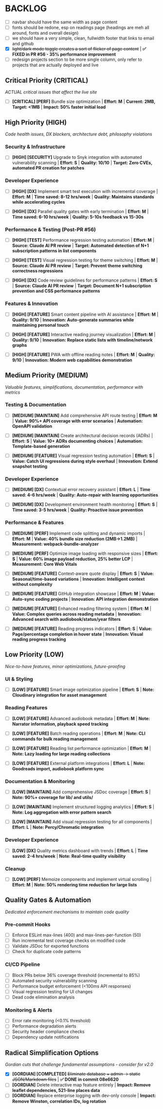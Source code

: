 # BACKLOG

- [ ] navbar should have the same width as page content
- [ ] fonts should be redone, esp on readings page (headings are meh all around, fonts and overall design)
- [ ] we should have a very simple, clean, fullwidth footer that links to email and github
- [x] ~~light/dark mode toggle creates a sort of flicker of page content~~ | **✅ FIXED in PR #56 - 35% performance improvement**
- [ ] redesign projects section to be more single column, only refer to projects that are actually deployed and live

## Critical Priority (CRITICAL)

_ACTUAL critical issues that affect the live site_

- [ ] **[CRITICAL] [PERF]** Bundle size optimization | **Effort: M** | **Current: 2MB, Target: <1MB** | **Impact: 50% faster initial load**

## High Priority (HIGH)

_Code health issues, DX blockers, architecture debt, philosophy violations_

### Security & Infrastructure

- [ ] **[HIGH] [SECURITY]** Upgrade to Snyk integration with automated vulnerability scanning | **Effort: S** | **Quality: 10/10** | **Target: Zero CVEs, automated PR creation for patches**

### Developer Experience

- [ ] **[HIGH] [DX]** Implement smart test execution with incremental coverage | **Effort: M** | **Time saved: 8-12 hrs/week** | **Quality: Maintains standards while accelerating cycles**

- [ ] **[HIGH] [DX]** Parallel quality gates with early termination | **Effort: M** | **Time saved: 6-10 hrs/week** | **Quality: 5-10s feedback vs 15-30s**

### Performance & Testing (Post-PR #56)

- [ ] **[HIGH] [TEST]** Performance regression testing automation | **Effort: M** | **Source: Claude AI PR review** | **Target: Automated detection of N+1 subscription patterns in list components**

- [ ] **[HIGH] [TEST]** Visual regression testing for theme switching | **Effort: M** | **Source: Claude AI PR review** | **Target: Prevent theme switching correctness regressions**

- [ ] **[HIGH] [DX]** Code review guidelines for performance patterns | **Effort: S** | **Source: Claude AI PR review** | **Target: Document N+1 subscription prevention and CSS performance patterns**

### Features & Innovation

- [ ] **[HIGH] [FEATURE]** Smart content pipeline with AI assistance | **Effort: M** | **Quality: 9/10** | **Innovation: Auto-generate summaries while maintaining personal touch**

- [ ] **[HIGH] [FEATURE]** Interactive reading journey visualization | **Effort: M** | **Quality: 9/10** | **Innovation: Replace static lists with timeline/network graphs**

- [ ] **[HIGH] [FEATURE]** PWA with offline reading notes | **Effort: M** | **Quality: 9/10** | **Innovation: Modern web capabilities demonstration**

## Medium Priority (MEDIUM)

_Valuable features, simplifications, documentation, performance with metrics_

### Testing & Documentation

- [ ] **[MEDIUM] [MAINTAIN]** Add comprehensive API route testing | **Effort: M** | **Value: 90%+ API coverage with error scenarios** | **Automation: OpenAPI validation**

- [ ] **[MEDIUM] [MAINTAIN]** Create architectural decision records (ADRs) | **Effort: S** | **Value: 10+ ADRs documenting choices** | **Automation: Template-based generation**

- [ ] **[MEDIUM] [FEATURE]** Visual regression testing automation | **Effort: S** | **Value: Catch UI regressions during style overhaul** | **Innovation: Extend snapshot testing**

### Developer Experience

- [ ] **[MEDIUM] [DX]** Contextual error recovery assistant | **Effort: L** | **Time saved: 4-6 hrs/week** | **Quality: Auto-repair with learning opportunities**

- [ ] **[MEDIUM] [DX]** Development environment health monitoring | **Effort: S** | **Time saved: 3-5 hrs/week** | **Quality: Proactive issue prevention**

### Performance & Features

- [ ] **[MEDIUM] [PERF]** Implement code splitting and dynamic imports | **Effort: M** | **Value: 40% bundle size reduction (2MB→1.2MB)** | **Measurement: webpack-bundle-analyzer**

- [ ] **[MEDIUM] [PERF]** Optimize image loading with responsive sizes | **Effort: S** | **Value: 60% image payload reduction, 25% better LCP** | **Measurement: Core Web Vitals**

- [ ] **[MEDIUM] [FEATURE]** Context-aware quote display | **Effort: S** | **Value: Seasonal/time-based variations** | **Innovation: Intelligent context without complexity**

- [ ] **[MEDIUM] [FEATURE]** GitHub integration showcase | **Effort: M** | **Value: Auto-sync coding projects** | **Innovation: API integration demonstration**

- [ ] **[MEDIUM] [FEATURE]** Enhanced reading filtering system | **Effort: M** | **Value: Complex queries across reading metadata** | **Innovation: Advanced search with audiobook/status/year filters**

- [ ] **[MEDIUM] [FEATURE]** Reading progress indicators | **Effort: S** | **Value: Page/percentage completion in hover state** | **Innovation: Visual reading progress tracking**

## Low Priority (LOW)

_Nice-to-have features, minor optimizations, future-proofing_

### UI & Styling

- [ ] **[LOW] [FEATURE]** Smart image optimization pipeline | **Effort: S** | **Note: Cloudinary integration for asset management**

### Reading Features

- [ ] **[LOW] [FEATURE]** Advanced audiobook metadata | **Effort: M** | **Note: Narrator information, playback speed tracking**

- [ ] **[LOW] [FEATURE]** Batch reading operations | **Effort: M** | **Note: CLI commands for bulk reading management**

- [ ] **[LOW] [FEATURE]** Reading list performance optimization | **Effort: M** | **Note: Lazy loading for large reading collections**

- [ ] **[LOW] [FEATURE]** External platform integrations | **Effort: L** | **Note: Goodreads import, audiobook platform sync**

### Documentation & Monitoring

- [ ] **[LOW] [MAINTAIN]** Add comprehensive JSDoc coverage | **Effort: S** | **Note: 90%+ coverage for lib/ and utils/**

- [ ] **[LOW] [MAINTAIN]** Implement structured logging analytics | **Effort: S** | **Note: Log aggregation with error pattern search**

- [ ] **[LOW] [MAINTAIN]** Add visual regression testing for all components | **Effort: L** | **Note: Percy/Chromatic integration**

### Developer Experience

- [ ] **[LOW] [DX]** Quality metrics dashboard with trends | **Effort: L** | **Time saved: 2-4 hrs/week** | **Note: Real-time quality visibility**

### Cleanup

- [ ] **[LOW] [PERF]** Memoize components and implement virtual scrolling | **Effort: M** | **Note: 50% rendering time reduction for large lists**

## Quality Gates & Automation

_Dedicated enforcement mechanisms to maintain code quality_

### Pre-commit Hooks

- [ ] Enforce ESLint max-lines (400) and max-lines-per-function (50)
- [ ] Run incremental test coverage checks on modified code
- [ ] Validate JSDoc for exported functions
- [ ] Check for duplicate code patterns

### CI/CD Pipeline

- [ ] Block PRs below 36% coverage threshold (incremental to 85%)
- [ ] Automated security vulnerability scanning
- [ ] Performance budget enforcement (<100ms API responses)
- [ ] Visual regression testing for UI changes
- [ ] Dead code elimination analysis

### Monitoring & Alerts

- [ ] Error rate monitoring (<0.1% threshold)
- [ ] Performance degradation alerts
- [ ] Security header compliance checks
- [ ] Dependency update notifications

## Radical Simplification Options

_Gordian cuts that challenge fundamental assumptions - consider for v2.0_

- [x] **[GORDIAN] [COMPLETED]** ~~Eliminate database + admin → static JSON/Markdown files~~ | **✅ DONE in commit 08e6620**
- [ ] **[GORDIAN]** Delete interactive map feature entirely | **Impact: Remove leaflet dependencies, 521-line places data**
- [ ] **[GORDIAN]** Replace enterprise logging with dev-only console | **Impact: Remove Winston, correlation IDs, log rotation**
